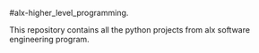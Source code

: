 #alx-higher_level_programming.


This repository contains all the python projects from alx software engineering program.
